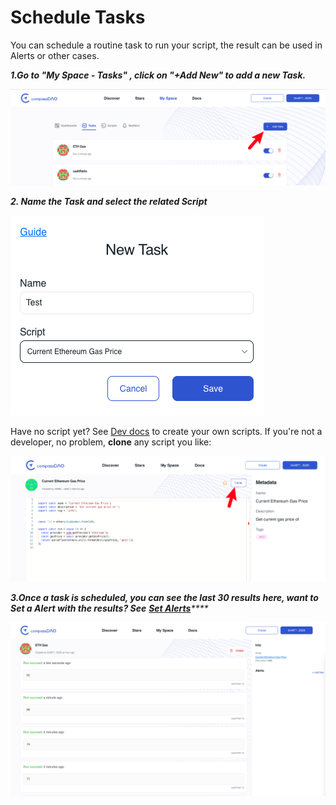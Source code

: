 # Schedule Tasks

You can schedule a routine task to run your script, the result can be used in Alerts or other cases.

_**1.Go to "My Space - Tasks"  , click on "+Add New" to add a new Task.**_

![](<../../../.gitbook/assets/image (6) (1) (1).png>)

_**2. Name the Task and select the related Script**_

![](<../../../.gitbook/assets/image (7) (1).png>)

Have no script yet? See [Dev docs](../devs-documentation.md) to create your own scripts. If you're not a developer, no problem, **clone** any script you like:&#x20;

![](<../../../.gitbook/assets/image (9) (1).png>)



_**3.Once a task is scheduled, you can see the last 30 results here, want to Set a Alert with the results?  See**_ [_**Set Alerts**_](set-alerts.md)_****_

![](<../../../.gitbook/assets/image (3) (2).png>)
